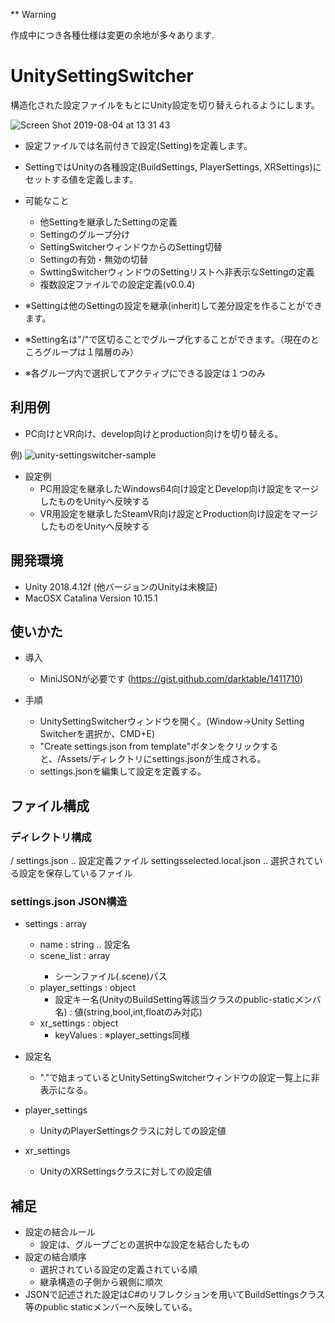 ** Warning

作成中につき各種仕様は変更の余地が多々あります.

# UnitySettingSwitcher

構造化された設定ファイルをもとにUnity設定を切り替えられるようにします。

![Screen Shot 2019-08-04 at 13 31 43](https://user-images.githubusercontent.com/4578728/62419488-4177fc00-b6bc-11e9-8409-19a2c3d287b3.png)

* 設定ファイルでは名前付きで設定(Setting)を定義します。
* SettingではUnityの各種設定(BuildSettings, PlayerSettings, XRSettings)にセットする値を定義します。
* 可能なこと
    * 他Settingを継承したSettingの定義
    * Settingのグループ分け
    * SettingSwitcherウィンドウからのSetting切替
    * Settingの有効・無効の切替
    * SwttingSwitcherウィンドウのSettingリストへ非表示なSettingの定義
    * 複数設定ファイルでの設定定義(v0.0.4)

* ※Settingは他のSettingの設定を継承(inherit)して差分設定を作ることができます。
* ※Setting名は"/"で区切ることでグループ化することができます。（現在のところグループは１階層のみ）
* ※各グループ内で選択してアクティブにできる設定は１つのみ

## 利用例

- PC向けとVR向け、develop向けとproduction向けを切り替える。

例)
![unity-settingswitcher-sample](https://user-images.githubusercontent.com/4578728/62419417-8438d480-b6ba-11e9-8c12-69abba41261e.png)
* 設定例
    * PC用設定を継承したWindows64向け設定とDevelop向け設定をマージしたものをUnityへ反映する
    * VR用設定を継承したSteamVR向け設定とProduction向け設定をマージしたものをUnityへ反映する


## 開発環境

* Unity 2018.4.12f (他バージョンのUnityは未検証)
* MacOSX Catalina Version 10.15.1


## 使いかた

- 導入
  - MiniJSONが必要です (https://gist.github.com/darktable/1411710)

- 手順
  - UnitySettingSwitcherウィンドウを開く。(Window->Unity Setting Switcherを選択か、CMD+E)
  - "Create settings.json from template"ボタンをクリックすると、/Assets/ディレクトリにsettings.jsonが生成される。
  - settings.jsonを編集して設定を定義する。

## ファイル構成

### ディレクトリ構成

/<Assets>
	settings.json .. 設定定義ファイル
	settingsselected.local.json .. 選択されている設定を保存しているファイル

### settings.json JSON構造

- settings : array
  - name : string .. 設定名
  - scene_list : array<string>
    - シーンファイル(.scene)パス
  - player_settings : object
    - 設定キー名(UnityのBuildSetting等該当クラスのpublic-staticメンバ名) : 値(string,bool,int,floatのみ対応)
  - xr_settings : object
    - keyValues : ※player_settings同様

- 設定名
  - "."で始まっているとUnitySettingSwitcherウィンドウの設定一覧上に非表示になる。
- player_settings
  - UnityのPlayerSettingsクラスに対しての設定値
- xr_settings
  - UnityのXRSettingsクラスに対しての設定値

## 補足

- 設定の結合ルール
  - 設定は、グループごとの選択中な設定を結合したもの
- 設定の結合順序
  - 選択されている設定の定義されている順
  - 継承構造の子側から親側に順次
- JSONで記述された設定はC#のリフレクションを用いてBuildSettingsクラス等のpublic staticメンバーへ反映している。
